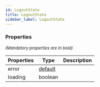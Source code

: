 ```yaml
---
id: LogoutState
title: LogoutState
sidebar_label: LogoutState
---
```




### Properties

<font size="2"><i>(Mandatory properties are in bold)</i></font>

| Properties | Type | Description |
| --------- | ---- | ----------- |
| error | [default](/framework-api/classes/DefaultBasicError.md) |  |
| loading | boolean |  |
